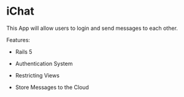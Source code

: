 # iChat

This App will allow users to login and send messages to each other.

Features:

* Rails 5

* Authentication System

* Restricting Views

* Store Messages to the Cloud
